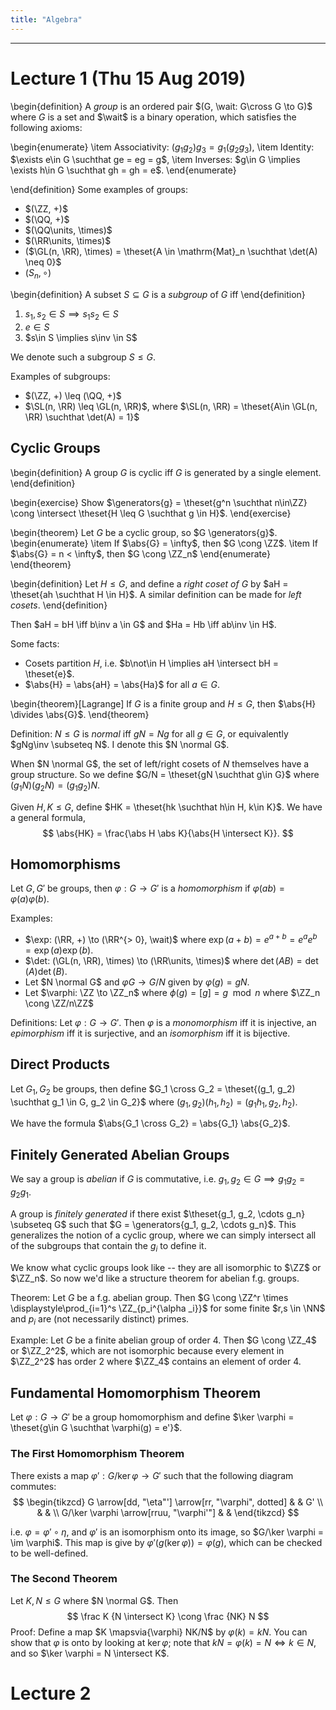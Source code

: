 ```yaml
---
title: "Algebra"
---
```


---

# Lecture 1 (Thu 15 Aug 2019)

\begin{definition}
A *group* is an ordered pair $(G, \wait: G\cross G \to G)$ where $G$ is a set and $\wait$ is a binary operation, which satisfies the following axioms:

\begin{enumerate}
\item Associativity: $(g_1 g_2)g_3 = g_1(g_2 g_3)$,
\item Identity: $\exists e\in G \suchthat  ge = eg = g$,
\item Inverses: $g\in G \implies \exists h\in G \suchthat gh = gh = e$.
\end{enumerate}

\end{definition}
Some examples of groups:

- $(\ZZ, +)$
- $(\QQ, +)$
- $(\QQ\units, \times)$
- $(\RR\units, \times)$
- ($\GL(n, \RR), \times) = \theset{A \in \mathrm{Mat}_n \suchthat \det(A) \neq 0}$
- $(S_n, \circ)$

\begin{definition}
A subset $S \subseteq G$ is a *subgroup* of $G$ iff
\end{definition}

1. $s_1, s_2 \in S \implies s_1 s_2 \in S$
2. $e\in S$
3. $s\in S \implies s\inv \in S$

We denote such a subgroup $S \leq G$.

Examples of subgroups:

- $(\ZZ, +) \leq (\QQ, +)$
- $\SL(n, \RR) \leq \GL(n, \RR)$, where $\SL(n, \RR) = \theset{A\in \GL(n, \RR) \suchthat \det(A) = 1}$

## Cyclic Groups

\begin{definition}
A group $G$ is cyclic iff $G$ is generated by a single element.
\end{definition}

\begin{exercise}
Show $\generators{g} = \theset{g^n \suchthat n\in\ZZ} \cong \intersect \theset{H \leq G \suchthat g \in H}$.
\end{exercise}

\begin{theorem}
Let $G$ be a cyclic group, so $G \generators{g}$.
\begin{enumerate}
\item If $\abs{G} = \infty$, then $G \cong \ZZ$.
\item If $\abs{G} = n < \infty$, then $G \cong \ZZ_n$
\end{enumerate}
\end{theorem}

\begin{definition}
Let $H \leq G$, and define a *right coset of $G$* by $aH = \theset{ah \suchthat H \in H}$. A similar definition can be made for *left cosets*.
\end{definition}

Then $aH = bH \iff b\inv a \in G$ and $Ha = Hb \iff ab\inv \in H$.

Some facts:

- Cosets partition $H$, i.e. $b\not\in H \implies aH \intersect bH = \theset{e}$.
- $\abs{H} = \abs{aH} = \abs{Ha}$ for all $a\in G$.

\begin{theorem}[Lagrange]
If $G$ is a finite group and $H \leq G$, then $\abs{H} \divides \abs{G}$.
\end{theorem}

Definition: $N \leq G$ is *normal* iff $gN = Ng$ for all $g\in G$, or equivalently $gNg\inv \subseteq N$. I denote this $N \normal G$.

When $N \normal G$, the set of left/right cosets of $N$ themselves have a group structure. So we define $G/N = \theset{gN \suchthat g\in G}$ where $(g_1 N)(g_2 N) = (g_1 g_2) N$.

Given $H, K \leq G$, define $HK = \theset{hk \suchthat h\in H, k\in K}$. We have a general formula,
$$
\abs{HK} = \frac{\abs H \abs K}{\abs{H \intersect K}}.
$$

## Homomorphisms

Let $G,G'$ be groups, then $\varphi: G \to G'$ is a *homomorphism* if $\varphi(ab) = \varphi(a) \varphi(b)$.

Examples:

- $\exp: (\RR, +) \to (\RR^{> 0}, \wait)$ where $\exp(a+b) = e^{a+b} = e^a e^b = \exp(a) \exp(b)$.
- $\det: (\GL(n, \RR), \times) \to (\RR\units, \times)$ where $\det(AB) = \det(A) \det(B)$.
- Let $N \normal G$ and $\varphi G \to G/N$ given by $\varphi(g) = gN$.
- Let $\varphi: \ZZ \to \ZZ_n$ where $\phi(g) = [g] = g \mod n$ where $\ZZ_n \cong \ZZ/n\ZZ$

Definitions: Let $\varphi: G \to G'$. Then $\varphi$ is a *monomorphism* iff it is injective, an *epimorphism* iff it is surjective, and an *isomorphism* iff it is bijective.

## Direct Products
Let $G_1, G_2$ be groups, then define $G_1 \cross G_2 = \theset{(g_1, g_2) \suchthat g_1 \in G, g_2 \in G_2}$ where $(g_1, g_2)(h_1, h_2) = (g_1 h_1, g_2 ,h_2)$.

We have the formula $\abs{G_1 \cross G_2} = \abs{G_1} \abs{G_2}$.

## Finitely Generated Abelian Groups

We say a group is *abelian* if $G$ is commutative, i.e. $g_1, g_2 \in G \implies g_1 g_2 = g_2 g_1$.

A group is *finitely generated* if there exist $\theset{g_1, g_2, \cdots g_n} \subseteq G$ such that $G = \generators{g_1, g_2, \cdots g_n}$. This generalizes the notion of a cyclic group, where we can simply intersect all of the subgroups that contain the $g_i$ to define it.

We know what cyclic groups look like -- they are all isomorphic to $\ZZ$ or $\ZZ_n$. So now we'd like a structure theorem for abelian f.g. groups.

Theorem: Let $G$ be a f.g. abelian group. Then $G \cong \ZZ^r \times \displaystyle\prod_{i=1}^s \ZZ_{p_i^{\alpha _i}}$ for some finite $r,s \in \NN$ and $p_i$ are (not necessarily distinct) primes.

Example: Let $G$ be a finite abelian group of order 4. Then $G \cong \ZZ_4$ or $\ZZ_2^2$, which are not isomorphic because every element in $\ZZ_2^2$ has order 2 where $\ZZ_4$ contains an element of order 4.

## Fundamental Homomorphism Theorem

Let $\varphi: G \to G'$ be a group homomorphism and define $\ker \varphi = \theset{g\in G \suchthat \varphi(g) = e'}$.

### The First Homomorphism Theorem

There exists a map $\varphi': G/\ker \varphi \to G'$ such that the following diagram commutes:
$$
\begin{tikzcd}
G \arrow[dd, "\eta"'] \arrow[rr, "\varphi", dotted] &  & G' \\
                                                    &  &    \\
G/\ker \varphi \arrow[rruu, "\varphi'"]             &  &
\end{tikzcd}
$$

i.e. $\varphi = \varphi' \circ \eta$, and $\varphi'$ is an isomorphism onto its image, so $G/\ker \varphi = \im \varphi$. This map is give by $\varphi'(g(\ker \varphi)) = \varphi(g)$, which can be checked to be well-defined.

### The Second Theorem
Let $K, N \leq G$ where $N \normal G$. Then
$$
\frac K {N \intersect K} \cong \frac {NK} N
$$
Proof: Define a map $K \mapsvia{\varphi} NK/N$ by $\varphi(k) = kN$. You can show that $\varphi$ is onto by looking at $\ker \varphi$; note that $kN = \varphi(k) = N \iff k \in N$, and so $\ker \varphi = N \intersect K$.

# Lecture 2
